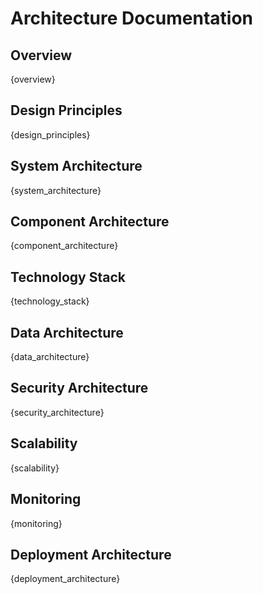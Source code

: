 # Architecture Documentation

## Overview

{overview}

## Design Principles

{design_principles}

## System Architecture

{system_architecture}

## Component Architecture

{component_architecture}

## Technology Stack

{technology_stack}

## Data Architecture

{data_architecture}

## Security Architecture

{security_architecture}

## Scalability

{scalability}

## Monitoring

{monitoring}

## Deployment Architecture

{deployment_architecture}
